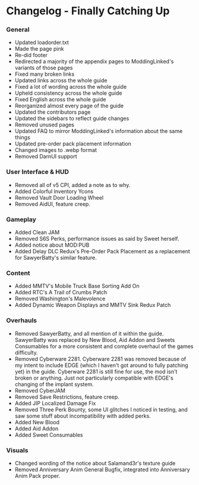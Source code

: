# Changelog - Finally Catching Up

### General

- Updated loadorder.txt
- Made the page pink
- Re-did footer
- Redirected a majority of the appendix pages to ModdingLinked's variants of those pages
- Fixed many broken links
- Updated links across the whole guide
- Fixed a lot of wording across the whole guide
- Upheld consistency across the whole guide
- Fixed English across the whole guide
- Reorganized almost every page of the guide
- Updated the contributors page
- Updated the sidebars to reflect guide changes
- Removed unused pages
- Updated FAQ to mirror ModdingLinked's information about the same things
- Updated pre-order pack placement information
- Changed images to .webp format
- Removed DarnUI support

### User Interface & HUD

- Removed all of v5 CPI, added a note as to why.
- Added Colorful Inventory Ycons
- Removed Vault Door Loading Wheel
- Removed AidUI, feature creep.

### Gameplay

- Added Clean JAM
- Removed S6S Perks, performance issues as said by Sweet herself.
- Added notice about MOD:PUB
- Added Delay DLC Redux's Pre-Order Pack Placement as a replacement for SawyerBatty's similar feature.

### Content

- Added MMTV's Mobile Truck Base Sorting Add On
- Added RTC's A Trail of Crumbs Patch
- Removed Washington's Malevolence
- Added Dynamic Weapon Displays and MMTV Sink Redux Patch

### Overhauls

- Removed SawyerBatty, and all mention of it within the guide. SawyerBatty was replaced by New Blood, Aid Addon and Sweets Consumables for a more consistent and complete overhaul of the games difficulty.
- Removed Cyberware 2281. Cyberware 2281 was removed because of my intent to include EDGE (which I haven't got around to fully patching yet) in the guide. Cyberware 2281 is still fine for use, the mod isn't broken or anything. Just not particularly compatible with EDGE's changing of the implant system.
- Removed CyberJAM
- Removed Save Restrictions, feature creep.
- Added JIP Localized Damage Fix
- Removed Three Perk Bounty, some UI glitches I noticed in testing, and saw some stuff about incompatibility with added perks.
- Added New Blood
- Added Aid Addon
- Added Sweet Consumables

### Visuals

- Changed wording of the notice about Salamand3r's texture guide
- Removed Anniversary Anim General Bugfix, integrated into Anniversary Anim Pack proper.
